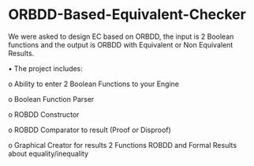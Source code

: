 # ORBDD-Based-Equivalent-Checker

We were asked to design EC based on ORBDD, the input is 2 Boolean
functions and the output is ORBDD with Equivalent or Non Equivalent Results.

• The project includes:

o Ability to enter 2 Boolean Functions to your Engine

o Boolean Function Parser

o ROBDD Constructor

o ROBDD Comparator to result (Proof or Disproof)

o Graphical Creator for results 2 Functions ROBDD and Formal Results about
equality/inequality
